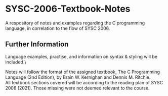 # SYSC-2006-Textbook-Notes

A respository of notes and examples regarding the C programming language, in correlation to the flow of SYSC 2006.

## Further Information

Language examples, practise, and information on syntax & styling will be included.\

Notes will follow the format of the assigned textbook, The C Programming Language (2nd Edition), by Brain W. Kernighan and Dennis M. Ritchie.\
All textbook sections covered will be according to the reading plan of SYSC 2006 (2021). Those missing were not deemed relevant to the course.

